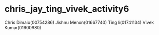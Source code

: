 # chris_jay_ting_vivek_activity6
Chris Dimaio(00754286) Jishnu Menon(01667740) Ting li(01741134) Vivek Kumar(01600980)
